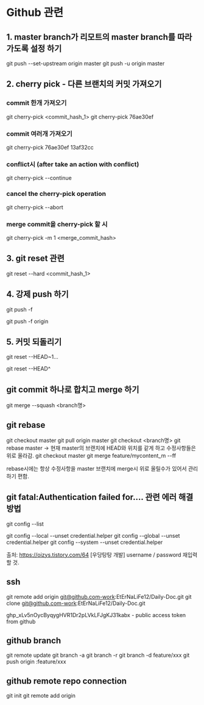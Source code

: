 # Github 관련

## 1. master branch가 리모트의 master branch를 따라가도록 설정 하기
<!--두개 다 같음-->
git push --set-upstream origin master
git push -u origin master

## 2. cherry pick - 다른 브랜치의 커밋 가져오기

### commit 한개 가져오기

git cherry-pick <commit_hash_1>
git cherry-pick 76ae30ef

### commit 여러개 가져오기
git cherry-pick 76ae30ef 13af32cc

### conflict시 (after take an action with conflict)

git cherry-pick --continue

### cancel the cherry-pick operation

git cherry-pick --abort

### merge commit을 cherry-pick 할 시

git cherry-pick -m 1 <merge_commit_hash>

## 3. git reset 관련

git reset --hard <commit_hash_1>

## 4. 강제 push 하기

git push -f

git push -f origin <branch>

## 5. 커밋 되돌리기

<!-- n개의 커밋으로 되돌리기 -->
git reset --HEAD~1... 

<!-- 이전 커밋으로 되돌리기 -->
git reset --HEAD^ 

## git commit 하나로 합치고 merge 하기
git merge --squash <branch명>

## git rebase
git checkout master
git pull origin master
git checkout <branch명>
git rebase master 
-> 현재 master의 브랜치에 HEAD와 위치를 같게 하고 수정사항들은 위로 올라감.
git checkout master
git merge feature/mycontent_m --ff 

rebase시에는 항상 수정사항을 master 브랜치에 merge시 위로 올릴수가 있어서 관리하기 편함.

## git fatal:Authentication failed for.... 관련 에러 해결 방법
<!-- git config list 확인 -->
git config --list
<!-- git config 초기화 하기 -->
git config --local --unset credential.helper  <!--local에서 unset하기-->
git config --global --unset credential.helper <!--global에서 unset하기-->
git config --system --unset credential.helper <!--system에서 unset하기-->

출처: https://oizys.tistory.com/64 [우당탕탕 개발] 
username / password 재입력 할 것.

## ssh 
git remote add origin git@github.com-work:EtErNaLiFe12/Daily-Doc.git
git clone git@github.com-work:EtErNaLiFe12/Daily-Doc.git

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 - public access token from github

## github branch
git remote update <!--원격저장소에 있는 브랜치 가져오기-->
git branch -a
git branch -r <!--원격저장소의 브랜치 확인-->
git branch -d feature/xxx <!--git delete in local-->
git push origin :feature/xxx <!--git delete in remote repository-->


## github remote repo connection

git init
git remote add origin <git repo https>